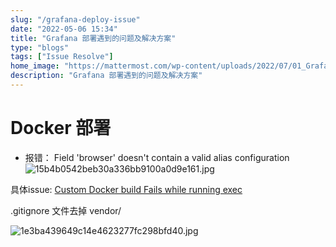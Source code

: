 ```yaml
---
slug: "/grafana-deploy-issue"
date: "2022-05-06 15:34"
title: "Grafana 部署遇到的问题及解决方案"
type: "blogs"
tags: ["Issue Resolve"]
home_image: "https://mattermost.com/wp-content/uploads/2022/07/01_Grafana_Dashboard_K8s@2x.webp"
description: "Grafana 部署遇到的问题及解决方案"
---
```


# Docker 部署

* 报错： Field 'browser' doesn't contain a valid alias configuration
![15b4b0542beb30a336bb9100a0d9e161.jpg](https://miever.s3.ap-east-1.amazonaws.com/static/grafana-issue-1.webp)

具体issue: [Custom Docker build Fails while running exec](https://github.com/grafana/grafana/issues/26959)

.gitignore 文件去掉 vendor/

![1e3ba439649c14e4623277fc298bfd40.jpg](https://miever.s3.ap-east-1.amazonaws.com/static/grafana-issue-2.webp)
